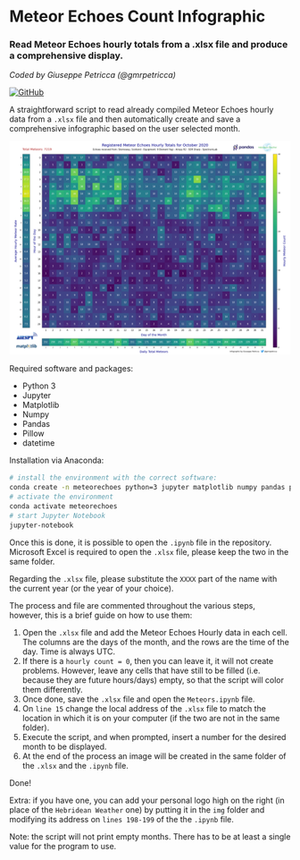 # Meteor Echoes Count Infographic
### Read Meteor Echoes hourly totals from a .xlsx file and produce a comprehensive display.

*Coded by Giuseppe Petricca (@gmrpetricca)*

[![GitHub](https://img.shields.io/github/license/raspishake/rsudp)](https://github.com/raspishake/rsudp/blob/master/LICENSE)

A straightforward script to read already compiled Meteor Echoes hourly data from a `.xlsx` file and then automatically create and save a comprehensive infographic based on the user selected month.


![Example output](October_2020_Meteor_Count.png)

Required software and packages:
- Python 3
- Jupyter
- Matplotlib
- Numpy
- Pandas
- Pillow
- datetime

Installation via Anaconda:
```bash
# install the environment with the correct software:
conda create -n meteorechoes python=3 jupyter matplotlib numpy pandas pillow datetime
# activate the environment
conda activate meteorechoes
# start Jupyter Notebook
jupyter-notebook
```

Once this is done, it is possible to open the `.ipynb` file in the repository. Microsoft Excel is required to open the `.xlsx` file, please keep the two in the same folder.

Regarding the `.xlsx` file, please substitute the `XXXX` part of the name with the current year (or the year of your choice).

The process and file are commented throughout the various steps, however, this is a brief guide on how to use them: 

1. Open the `.xlsx` file and add the Meteor Echoes Hourly data in each cell. The columns are the days of the month, and the rows are the time of the day. Time is always UTC.
2. If there is a `hourly count = 0`, then you can leave it, it will not create problems. However, leave any cells that have still to be filled (i.e. because they are future hours/days) empty, so that the script will color them differently.
3. Once done, save the `.xlsx` file and open the `Meteors.ipynb` file.
4. On `line 15` change the local address of the `.xlsx` file to match the location in which it is on your computer (if the two are not in the same folder).
5. Execute the script, and when prompted, insert a number for the desired month to be displayed.
6. At the end of the process an image will be created in the same folder of the `.xlsx` and the `.ipynb` file.

Done!

Extra: if you have one, you can add your personal logo high on the right (in place of the `Hebridean Weather` one) by putting it in the `img` folder and modifying its address on `lines 198-199` of the the `.ipynb` file.

Note: the script will not print empty months. There has to be at least a single value for the program to use.
